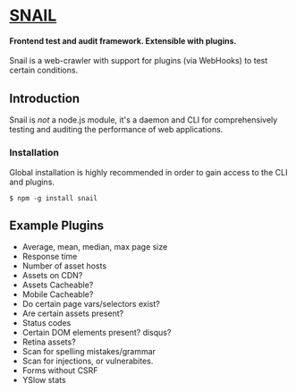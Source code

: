 # [SNAIL](https://github.com/matthewhudson/snail)

#### Frontend test and audit framework. Extensible with plugins.

Snail is a web-crawler with support for plugins (via WebHooks) to test certain conditions.

## Introduction

Snail is *not* a node.js module, it's a daemon and CLI for comprehensively testing and auditing the performance of web applications.

### Installation

Global installation is highly recommended in order to gain access to the CLI and plugins.

	$ npm -g install snail

## Example Plugins

* Average, mean, median, max page size
* Response time
* Number of asset hosts
* Assets on CDN?
* Assets Cacheable?
* Mobile Cacheable?
* Do certain page vars/selectors exist?
* Are certain assets present?
* Status codes
* Certain DOM elements present? disqus?
* Retina assets?
* Scan for spelling mistakes/grammar
* Scan for injections, or vulnerabites. 
* Forms without CSRF
* YSlow stats